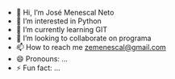 - 👋 Hi, I’m José Menescal Neto
- 👀 I’m interested in Python
- 🌱 I’m currently learning GIT
- 💞️ I’m looking to collaborate on programa
- 📫 How to reach me zemenescal@gmail.com
- 😄 Pronouns: ...
- ⚡ Fun fact: ...

<!---
zemenescal/zemenescal is a ✨ special ✨ repository because its `README.md` (this file) appears on your GitHub profile.
You can click the Preview link to take a look at your changes.
--->
